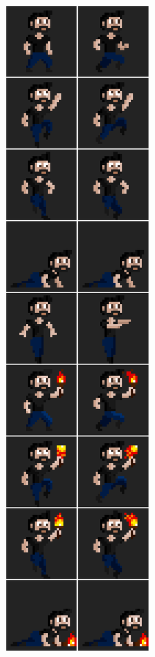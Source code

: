 
<div class="container">
  <div class="row">
    <img src="idle.gif">
    <img src="walking.gif">
    <img src="jumping.gif">
    <img src="jumping-foward.gif">
    <img src="falling.gif">
    <img src="falling-foward.gif">
    <img src="crouch.gif">
    <img src="crawling.gif">
    <img src="floating.gif">
    <img src="swimming.gif">
    <img src="idle-torch.gif">
    <img src="walking-torch.gif">
    <img src="jumping-torch.gif">
    <img src="jumping-foward-torch.gif">
    <img src="falling-torch.gif">
    <img src="falling-foward-torch.gif">
    <img src="crouch-torch.gif">
    <img src="crawling-torch.gif">
  </div>
</div>	
